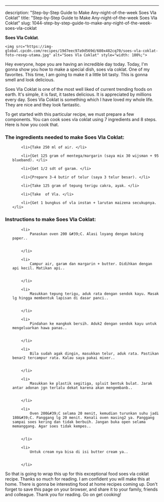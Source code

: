 ---
description: "Step-by-Step Guide to Make Any-night-of-the-week Soes Vla Coklat"
title: "Step-by-Step Guide to Make Any-night-of-the-week Soes Vla Coklat"
slug: 1044-step-by-step-guide-to-make-any-night-of-the-week-soes-vla-coklat

<p>
	<strong>Soes Vla Coklat</strong>. 
	
</p>
<p>
	
	<img src="https://img-global.cpcdn.com/recipes/19d7eec97a9d569d/680x482cq70/soes-vla-coklat-foto-resep-utama.jpg" alt="Soes Vla Coklat" style="width: 100%;">
	
	
</p>
<p>
	Hey everyone, hope you are having an incredible day today. Today, I'm gonna show you how to make a special dish, soes vla coklat. One of my favorites. This time, I am going to make it a little bit tasty. This is gonna smell and look delicious.
</p>
	
<p>
	Soes Vla Coklat is one of the most well liked of current trending foods on earth. It's simple, it is fast, it tastes delicious. It is appreciated by millions every day. Soes Vla Coklat is something which I have loved my whole life. They are nice and they look fantastic.
</p>
<p>
	
</p>

<p>
To get started with this particular recipe, we must prepare a few components. You can cook soes vla coklat using 7 ingredients and 8 steps. Here is how you cook that.
</p>

<h3>The ingredients needed to make Soes Vla Coklat:</h3>

<ol>
	
		<li>{Take 250 ml of air. </li>
	
		<li>{Get 125 gram of mentega/margarin (saya mix 30 wijsman + 95 blueband). </li>
	
		<li>{Get 1/2 sdt of garam. </li>
	
		<li>{Prepare 3-4 butir of telur (saya 3 telur besar). </li>
	
		<li>{Take 125 gram of tepung terigu cakra, ayak. </li>
	
		<li>{Take  of Vla. </li>
	
		<li>{Get 1 bungkus of vla instan + larutan maizena secukupnya. </li>
	
</ol>
<p>
	
</p>

<h3>Instructions to make Soes Vla Coklat:</h3>

<ol>
	
		<li>
			Panaskan oven 200 &#39;C. Alasi loyang dengan baking paper..
			
			
		</li>
	
		<li>
			Campur air, garam dan margarin + butter. Didihkan dengan api kecil. Matikan api..
			
			
		</li>
	
		<li>
			Masukkan tepung terigu, aduk rata dengan sendok kayu. Masak lg hingga membentuk lapisan di dasar panci..
			
			
		</li>
	
		<li>
			Pindahan ke mangkok bersih. Aduk2 dengan sendok kayu untuk mengeluarkan hawa panas..
			
			
		</li>
	
		<li>
			Bila sudah agak dingin, masukkan telur, aduk rata. Pastikan benar2 tercampur rata. Kalau saya pakai mixer..
			
			
		</li>
	
		<li>
			Masukkan ke plastik segitiga, spluit bentuk bulat. Jarak antar adonan jgn terlalu dekat karena akan mengembanb..
			
			
		</li>
	
		<li>
			Oven 200&#39;C selama 20 menit, kemudian turunkan suhu jadi 180&#39;C. Panggang lg 20 menit. Kenali oven masing2 ya. Panggang sampai soes kering dan tidak berbuih. Jangan buka open selama memanggang. Agar soes tidak kempes..
			
			
		</li>
	
		<li>
			Untuk cream nya bisa di isi butter cream ya..
			
			
		</li>
	
</ol>

<p>
	
</p>

<p>
	So that is going to wrap this up for this exceptional food soes vla coklat recipe. Thanks so much for reading. I am confident you will make this at home. There is gonna be interesting food at home recipes coming up. Don't forget to save this page on your browser, and share it to your family, friends and colleague. Thank you for reading. Go on get cooking!
</p>
